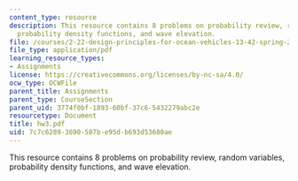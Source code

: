 ```yaml
---
content_type: resource
description: This resource contains 8 problems on probability review, random variables,
  probability density functions, and wave elevation.
file: /courses/2-22-design-principles-for-ocean-vehicles-13-42-spring-2005/7c7c62893690587be95db693d53680ae_hw3.pdf
file_type: application/pdf
learning_resource_types:
- Assignments
license: https://creativecommons.org/licenses/by-nc-sa/4.0/
ocw_type: OCWFile
parent_title: Assignments
parent_type: CourseSection
parent_uid: 3774f0bf-1893-60bf-37c6-5432279abc2e
resourcetype: Document
title: hw3.pdf
uid: 7c7c6289-3690-587b-e95d-b693d53680ae
---
```

This resource contains 8 problems on probability review, random variables, probability density functions, and wave elevation.